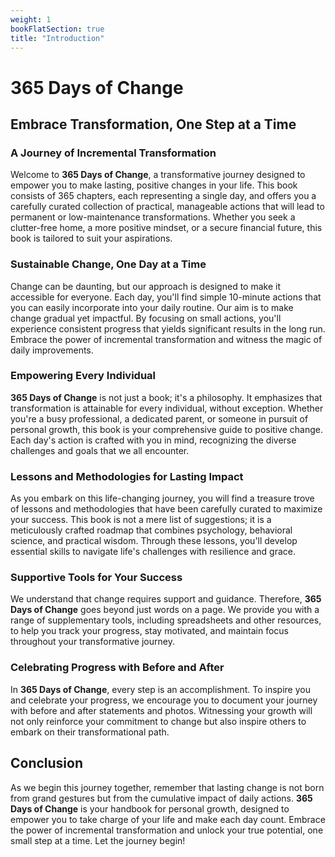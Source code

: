 ```yaml
---
weight: 1
bookFlatSection: true
title: "Introduction"
---
```


# 365 Days of Change
## Embrace Transformation, One Step at a Time


### A Journey of Incremental Transformation

Welcome to **365 Days of Change**, a transformative journey designed to empower you to make lasting, positive changes in your life. This book consists of 365 chapters, each representing a single day, and offers you a carefully curated collection of practical, manageable actions that will lead to permanent or low-maintenance transformations. Whether you seek a clutter-free home, a more positive mindset, or a secure financial future, this book is tailored to suit your aspirations.

### Sustainable Change, One Day at a Time

Change can be daunting, but our approach is designed to make it accessible for everyone. Each day, you'll find simple 10-minute actions that you can easily incorporate into your daily routine. Our aim is to make change gradual yet impactful. By focusing on small actions, you'll experience consistent progress that yields significant results in the long run. Embrace the power of incremental transformation and witness the magic of daily improvements.

### Empowering Every Individual

**365 Days of Change** is not just a book; it's a philosophy. It emphasizes that transformation is attainable for every individual, without exception. Whether you're a busy professional, a dedicated parent, or someone in pursuit of personal growth, this book is your comprehensive guide to positive change. Each day's action is crafted with you in mind, recognizing the diverse challenges and goals that we all encounter.

### Lessons and Methodologies for Lasting Impact

As you embark on this life-changing journey, you will find a treasure trove of lessons and methodologies that have been carefully curated to maximize your success. This book is not a mere list of suggestions; it is a meticulously crafted roadmap that combines psychology, behavioral science, and practical wisdom. Through these lessons, you'll develop essential skills to navigate life's challenges with resilience and grace.

### Supportive Tools for Your Success

We understand that change requires support and guidance. Therefore, **365 Days of Change** goes beyond just words on a page. We provide you with a range of supplementary tools, including spreadsheets and other resources, to help you track your progress, stay motivated, and maintain focus throughout your transformative journey.

### Celebrating Progress with Before and After

In **365 Days of Change**, every step is an accomplishment. To inspire you and celebrate your progress, we encourage you to document your journey with before and after statements and photos. Witnessing your growth will not only reinforce your commitment to change but also inspire others to embark on their transformational path.

## Conclusion

As we begin this journey together, remember that lasting change is not born from grand gestures but from the cumulative impact of daily actions. **365 Days of Change** is your handbook for personal growth, designed to empower you to take charge of your life and make each day count. Embrace the power of incremental transformation and unlock your true potential, one small step at a time. Let the journey begin!

